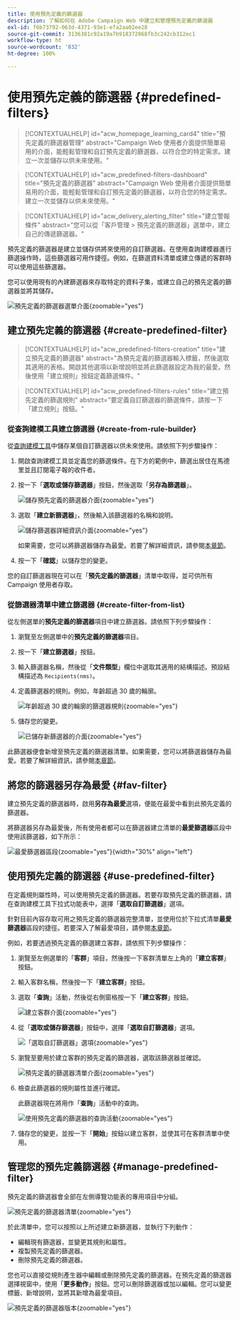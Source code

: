 ```yaml
---
title: 使用預先定義的篩選器
description: 了解如何在 Adobe Campaign Web 中建立和管理預先定義的篩選器
exl-id: f6b73792-063d-4371-93e1-efa2aa02ee28
source-git-commit: 3136381c92a19a7b918372868fb3c242cb312ec1
workflow-type: ht
source-wordcount: '832'
ht-degree: 100%

---
```


# 使用預先定義的篩選器 {#predefined-filters}

>[!CONTEXTUALHELP]
>id="acw_homepage_learning_card4"
>title="預先定義的篩選器管理"
>abstract="Campaign Web 使用者介面提供簡單易用的介面，能輕鬆管理和自訂預先定義的篩選器，以符合您的特定需求。建立一次並儲存以供未來使用。"

>[!CONTEXTUALHELP]
>id="acw_predefined-filters-dashboard"
>title="預先定義的篩選器"
>abstract="Campaign Web 使用者介面提供簡單易用的介面，能輕鬆管理和自訂預先定義的篩選器，以符合您的特定需求。建立一次並儲存以供未來使用。"

>[!CONTEXTUALHELP]
>id="acw_delivery_alerting_filter"
>title="建立警報條件"
>abstract="您可以從「客戶管理 > 預先定義的篩選器」選單中，建立自己的傳遞篩選器。"

預先定義的篩選器是建立並儲存供將來使用的自訂篩選器。在使用查詢建模器進行篩選操作時，這些篩選器可用作捷徑。例如，在篩選資料清單或建立傳遞的客群時可以使用這些篩選器。

您可以使用現有的內建篩選器來存取特定的資料子集，或建立自己的預先定義的篩選器並將其儲存。

![預先定義的篩選器選單介面](assets/predefined-filters-menu.png){zoomable="yes"}

## 建立預先定義的篩選器 {#create-predefined-filter}

>[!CONTEXTUALHELP]
>id="acw_predefined-filters-creation"
>title="建立預先定義的篩選器"
>abstract="為預先定義的篩選器輸入標籤，然後選取其適用的表格。開啟其他選項以新增說明並將此篩選器設定為我的最愛。然後使用「建立規則」按鈕定義篩選條件。"

>[!CONTEXTUALHELP]
>id="acw_predefined-filters-rules"
>title="建立預先定義的篩選規則"
>abstract="要定義自訂篩選器的篩選條件，請按一下「建立規則」按鈕。"

### 從查詢建模工具建立篩選器 {#create-from-rule-builder}

從[查詢建模工具](../query/query-modeler-overview.md)中儲存某個自訂篩選器以供未來使用。請依照下列步驟操作：

1. 開啟查詢建模工具並定義您的篩選條件。在下方的範例中，篩選出居住在馬德里並且訂閱電子報的收件者。
1. 按一下「**選取或儲存篩選器**」按鈕，然後選取「**另存為篩選器**」。

   ![儲存預先定義的篩選器介面](assets/predefined-filters-save.png){zoomable="yes"}

1. 選取「**建立新篩選器**」，然後輸入該篩選器的名稱和說明。

   ![儲存篩選器詳細資訊介面](assets/predefined-filters-save-filter.png){zoomable="yes"}

   如果需要，您可以將篩選器儲存為最愛。若要了解詳細資訊，請參閱[本章節](#fav-filter)。

1. 按一下「**確認**」以儲存您的變更。

您的自訂篩選器現在可以在「**預先定義的篩選器**」清單中取得，並可供所有 Campaign 使用者存取。

### 從篩選器清單中建立篩選器 {#create-filter-from-list}

從左側選單的&#x200B;**預先定義的篩選器**&#x200B;項目中建立篩選器。請依照下列步驟操作：

1. 瀏覽至左側選單中的&#x200B;**預先定義的篩選器**&#x200B;項目。
1. 按一下「**建立篩選器**」按鈕。
1. 輸入篩選器名稱，然後從「**文件類型**」欄位中選取其適用的結構描述。預設結構描述為 `Recipients(nms)`。

1. 定義篩選器的規則。例如，年齡超過 30 歲的輪廓。

   ![年齡超過 30 歲的輪廓的篩選器規則](assets/filter-30+.png){zoomable="yes"}

1. 儲存您的變更。

   ![已儲存新篩選器的介面](assets/new-filter.png){zoomable="yes"}

此篩選器便會新增至預先定義的篩選器清單。如果需要，您可以將篩選器儲存為最愛。若要了解詳細資訊，請參閱[本章節](#fav-filter)。

## 將您的篩選器另存為最愛 {#fav-filter}

建立預先定義的篩選器時，啟用&#x200B;**另存為最愛**&#x200B;選項，便能在最愛中看到此預先定義的篩選器。

將篩選器另存為最愛後，所有使用者都可以在篩選器建立清單的&#x200B;**最愛篩選器**&#x200B;區段中使用該篩選器，如下所示：

![最愛篩選器區段](assets/predefined-filters-favorite.png){zoomable="yes"}{width="30%" align="left"}

## 使用預先定義的篩選器 {#use-predefined-filter}

在定義規則屬性時，可以使用預先定義的篩選器。若要存取預先定義的篩選器，請在查詢建模工具下拉式功能表中，選擇「**選取自訂篩選器**」選項。

針對目前內容存取可用之預先定義的篩選器完整清單，並使用位於下拉式清單&#x200B;**最愛篩選器**&#x200B;區段的捷徑。若要深入了解最愛項目，請參閱[本章節](#fav-filter)。

例如，若要透過預先定義的篩選建立客群，請依照下列步驟操作：

1. 瀏覽至左側選單的「**客群**」項目，然後按一下客群清單左上角的「**建立客群**」按鈕。
1. 輸入客群名稱，然後按一下「**建立客群**」按鈕。
1. 選取「**查詢**」活動，然後從右側窗格按一下「**建立客群**」按鈕。

   ![建立客群介面](assets/build-audience-from-filter.png){zoomable="yes"}

1. 從「**選取或儲存篩選器**」按鈕中，選擇「**選取自訂篩選器**」選項。

   ![「選取自訂篩選器」選項](assets/build-audience-select-custom-filter.png){zoomable="yes"}

1. 瀏覽至要用於建立客群的預先定義的篩選器，選取該篩選器並確認。

   ![預先定義的篩選器清單介面](assets/build-audience-filter-list.png){zoomable="yes"}

1. 檢查此篩選器的規則屬性並進行確認。

   此篩選器現在將用作「**查詢**」活動中的查詢。

   ![使用預先定義的篩選器的查詢活動](assets/build-audience-confirm.png){zoomable="yes"}

1. 儲存您的變更，並按一下「**開始**」按鈕以建立客群，並使其可在客群清單中使用。

## 管理您的預先定義篩選器 {#manage-predefined-filter}

預先定義的篩選器會全部在左側導覽功能表的專用項目中分組。

![預先定義的篩選器清單](assets/list-of-filters.png){zoomable="yes"}

於此清單中，您可以按照以上所述建立新篩選器，並執行下列動作：

* 編輯現有篩選器，並變更其規則和屬性。
* 複製預先定義的篩選器。
* 刪除預先定義的篩選器。

您也可以直接從規則產生器中編輯或刪除預先定義的篩選器。在預先定義的篩選器選擇視窗中，使用「**更多動作**」按鈕。您可以刪除篩選器或加以編輯。您可以變更標籤、新增說明，並將其新增為最愛項目。

![預先定義的篩選器版本](assets/filter-edit.png){zoomable="yes"}

<!--
## Built-in predefined filters {#ootb-predefined-filter}

Campaign comes with a set of predefined filters, built from the client console. These filters can be used to define your audiences, and rules. They must not be modified.
-->
